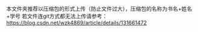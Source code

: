本文件夹推荐以压缩包的形式上传（防止文件过大），压缩包的名称为书名+姓名+学号
若文件连git方式都无法上传请参考：https://blog.csdn.net/wzk4869/article/details/131661472
